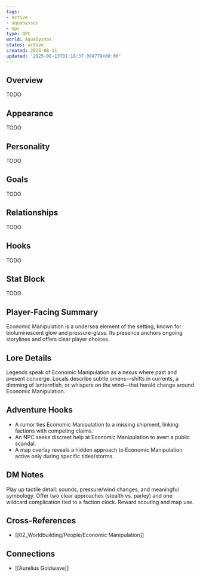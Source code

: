 ```yaml
---
tags:
- active
- aquabyssos
- npc
type: NPC
world: Aquabyssos
status: active
created: 2025-08-11
updated: '2025-08-13T01:18:37.004779+00:00'
---
```






## Overview

TODO
## Appearance

TODO
## Personality

TODO
## Goals

TODO
## Relationships

TODO
## Hooks

TODO
## Stat Block

TODO

## Player-Facing Summary

Economic Manipulation is a undersea element of the setting, known for bioluminescent glow and pressure-glass. Its presence anchors ongoing storylines and offers clear player choices.

## Lore Details

Legends speak of Economic Manipulation as a nexus where past and present converge. Locals describe subtle omens—shifts in currents, a dimming of lanternfish, or whispers on the wind—that herald change around Economic Manipulation.

## Adventure Hooks

- A rumor ties Economic Manipulation to a missing shipment, linking factions with competing claims.
- An NPC seeks discreet help at Economic Manipulation to avert a public scandal.
- A map overlay reveals a hidden approach to Economic Manipulation active only during specific tides/storms.

## DM Notes

Play up tactile detail: sounds, pressure/wind changes, and meaningful symbology. Offer two clear approaches (stealth vs. parley) and one wildcard complication tied to a faction clock. Reward scouting and map use.

## Cross-References

- [[02_Worldbuilding/People/Economic Manipulation]]

<!-- enriched: true -->


## Connections

- [[Aurelius Goldwave]]
